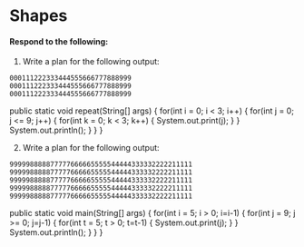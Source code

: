 # Shapes
#### Respond to the following:

1. Write a plan for the following output:
```
000111222333444555666777888999
000111222333444555666777888999
000111222333444555666777888999
```
  public static void repeat(String[] args) {
    for(int i = 0; i < 3; i++) {
      for(int j = 0; j <= 9; j++) {
        for(int k = 0; k < 3; k++) {
            System.out.print(j);
        }
    }
    System.out.println();
    }
  }
}


2. Write a plan for the following output:
```
999998888877777666665555544444333332222211111
999998888877777666665555544444333332222211111
999998888877777666665555544444333332222211111
999998888877777666665555544444333332222211111
999998888877777666665555544444333332222211111
```
 
  public static void main(String[] args) {
    for(int i = 5; i > 0; i=i-1) {
      for(int j = 9; j >= 0; j=j-1) {
        for(int t = 5; t > 0; t=t-1) {
            System.out.print(j);
        }
    }
    System.out.println();
    }
  }
}
